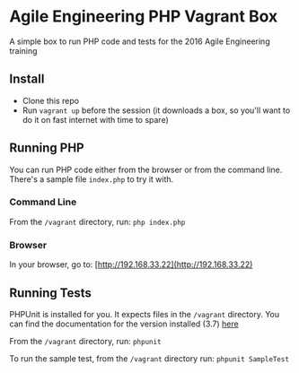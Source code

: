 # Agile Engineering PHP Vagrant Box
A simple box to run PHP code and tests for the 2016 Agile Engineering training

## Install

* Clone this repo
* Run `vagrant up` before the session (it downloads a box, so you'll want to do it on fast internet with time to spare)

## Running PHP

You can run PHP code either from the browser or from the command line. There's a sample file `index.php` to try it with.

### Command Line

From the `/vagrant` directory, run:
`php index.php`

### Browser

In your browser, go to: [http://192.168.33.22](http://192.168.33.22)

## Running Tests

PHPUnit is installed for you. It expects files in the `/vagrant` directory.
You can find the documentation for the version installed (3.7) [here](https://phpunit.de/manual/3.7/en/writing-tests-for-phpunit.html)

From the `/vagrant` directory, run:
`phpunit`

To run the sample test, from the `/vagrant` directory run:
`phpunit SampleTest`
